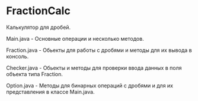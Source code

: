 # FractionCalc
Калькулятор для дробей.

Main.java - Основные операции и несколько методов.

Fraction.java - Обьекты для работы с дробями и методы для  их вывода в консоль.

Checker.java - Обьекты и методы для проверки ввода данных в поля объекта типа Fraction.

Option.java - Методы для бинарных операций с дробями и для их представления в классе Main.java.

